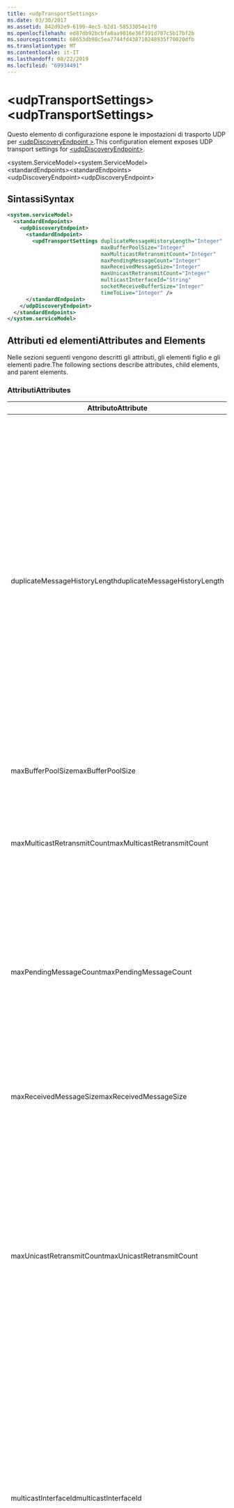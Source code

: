 ```yaml
---
title: <udpTransportSettings>
ms.date: 03/30/2017
ms.assetid: 842d92e9-6199-4ec5-b2d1-58533054e1f0
ms.openlocfilehash: ed87db92bcbfa0aa9016e36f391d707c5b17bf2b
ms.sourcegitcommit: 68653db98c5ea7744fd438710248935f70020dfb
ms.translationtype: MT
ms.contentlocale: it-IT
ms.lasthandoff: 08/22/2019
ms.locfileid: "69934491"
---
```

# <a name="udptransportsettings"></a><span data-ttu-id="5bc60-101">\<udpTransportSettings></span><span class="sxs-lookup"><span data-stu-id="5bc60-101">\<udpTransportSettings></span></span>
<span data-ttu-id="5bc60-102">Questo elemento di configurazione espone le impostazioni di trasporto UDP per [ \<udpDiscoveryEndpoint >](udpdiscoveryendpoint.md).</span><span class="sxs-lookup"><span data-stu-id="5bc60-102">This configuration element exposes UDP transport settings for [\<udpDiscoveryEndpoint>](udpdiscoveryendpoint.md).</span></span>  
  
<span data-ttu-id="5bc60-103">\<system.ServiceModel></span><span class="sxs-lookup"><span data-stu-id="5bc60-103">\<system.ServiceModel></span></span>  
<span data-ttu-id="5bc60-104">\<standardEndpoints></span><span class="sxs-lookup"><span data-stu-id="5bc60-104">\<standardEndpoints></span></span>  
<span data-ttu-id="5bc60-105">\<udpDiscoveryEndpoint></span><span class="sxs-lookup"><span data-stu-id="5bc60-105">\<udpDiscoveryEndpoint></span></span>  
  
## <a name="syntax"></a><span data-ttu-id="5bc60-106">Sintassi</span><span class="sxs-lookup"><span data-stu-id="5bc60-106">Syntax</span></span>  
  
```xml  
<system.serviceModel>
  <standardEndpoints>
    <udpDiscoveryEndpoint>
      <standardEndpoint>
        <updTransportSettings duplicateMessageHistoryLength="Integer"
                              maxBufferPoolSize="Integer"
                              maxMulticastRetransmitCount="Integer"
                              maxPendingMessageCount="Integer"
                              maxReceivedMessageSize="Integer"
                              maxUnicastRetransmitCount="Integer"
                              multicastInterfaceId="String"
                              socketReceiveBufferSize="Integer"
                              timeToLive="Integer" />
      </standardEndpoint>
    </udpDiscoveryEndpoint>
  </standardEndpoints>
</system.serviceModel>
```  
  
## <a name="attributes-and-elements"></a><span data-ttu-id="5bc60-107">Attributi ed elementi</span><span class="sxs-lookup"><span data-stu-id="5bc60-107">Attributes and Elements</span></span>  
 <span data-ttu-id="5bc60-108">Nelle sezioni seguenti vengono descritti gli attributi, gli elementi figlio e gli elementi padre.</span><span class="sxs-lookup"><span data-stu-id="5bc60-108">The following sections describe attributes, child elements, and parent elements.</span></span>  
  
### <a name="attributes"></a><span data-ttu-id="5bc60-109">Attributi</span><span class="sxs-lookup"><span data-stu-id="5bc60-109">Attributes</span></span>  
  
|<span data-ttu-id="5bc60-110">Attributo</span><span class="sxs-lookup"><span data-stu-id="5bc60-110">Attribute</span></span>|<span data-ttu-id="5bc60-111">DESCRIZIONE</span><span class="sxs-lookup"><span data-stu-id="5bc60-111">Description</span></span>|  
|---------------|-----------------|  
|<span data-ttu-id="5bc60-112">duplicateMessageHistoryLength</span><span class="sxs-lookup"><span data-stu-id="5bc60-112">duplicateMessageHistoryLength</span></span>|<span data-ttu-id="5bc60-113">Integer che specifica il numero massimo di hash del messaggio usati dal trasporto per l'identificazione di messaggi duplicati.</span><span class="sxs-lookup"><span data-stu-id="5bc60-113">An integer that specifies the maximum number of message hashes used by the transport for identifying duplicate messages.</span></span>  <span data-ttu-id="5bc60-114">Il rilevamento dei duplicati verrà eseguito al livello TransportManager.</span><span class="sxs-lookup"><span data-stu-id="5bc60-114">Duplicate detection will be done at the TransportManager level.</span></span> <span data-ttu-id="5bc60-115">L'impostazione di questa proprietà su 0 disabilita il rilevamento di messaggi duplicati.</span><span class="sxs-lookup"><span data-stu-id="5bc60-115">Setting this property to 0 disables duplicate detection.</span></span><br /><br /> <span data-ttu-id="5bc60-116">Questo attributo consente a sviluppatori e amministratori di sistema di disattivare gli algoritmi per il rilevamento di messaggi duplicati.</span><span class="sxs-lookup"><span data-stu-id="5bc60-116">This attribute allows system administrators or developers to turn off duplicate message detection algorithms.</span></span> <span data-ttu-id="5bc60-117">È possibile che si desideri disattivare questa funzionalità per implementare un algoritmo di rilevamento dei duplicati personalizzato.</span><span class="sxs-lookup"><span data-stu-id="5bc60-117">This may be desirable if you want to implement your own duplicate detection algorithm.</span></span><br /><br /> <span data-ttu-id="5bc60-118">Il valore predefinito è 4112.</span><span class="sxs-lookup"><span data-stu-id="5bc60-118">The default is 4112.</span></span>|  
|<span data-ttu-id="5bc60-119">maxBufferPoolSize</span><span class="sxs-lookup"><span data-stu-id="5bc60-119">maxBufferPoolSize</span></span>|<span data-ttu-id="5bc60-120">Integer che specifica le dimensioni massime dei pool di buffer usati dal trasporto.</span><span class="sxs-lookup"><span data-stu-id="5bc60-120">An integer that specifies the maximum size of any buffer pools used by the transport.</span></span>|  
|<span data-ttu-id="5bc60-121">maxMulticastRetransmitCount</span><span class="sxs-lookup"><span data-stu-id="5bc60-121">maxMulticastRetransmitCount</span></span>|<span data-ttu-id="5bc60-122">Integer che specifica il numero massimo di volte in cui il messaggio unicast deve essere ritrasmesso (oltre al primo invio).</span><span class="sxs-lookup"><span data-stu-id="5bc60-122">An integer that specifies the maximum number of times the message should be retransmitted (in addition to the first send).</span></span><br /><br /> <span data-ttu-id="5bc60-123">Il valore predefinito è 2.</span><span class="sxs-lookup"><span data-stu-id="5bc60-123">The default is 2.</span></span>|  
|<span data-ttu-id="5bc60-124">maxPendingMessageCount</span><span class="sxs-lookup"><span data-stu-id="5bc60-124">maxPendingMessageCount</span></span>|<span data-ttu-id="5bc60-125">Integer che specifica il numero massimo di messaggi ricevuti ma non ancora rimossi da InputQueue per una singola istanza di canale.</span><span class="sxs-lookup"><span data-stu-id="5bc60-125">An integer that specifies the maximum number of messages that have been received but not yet removed from the InputQueue for an individual channel instance.</span></span>  <span data-ttu-id="5bc60-126">Se InputQueue ha raggiunto il limite massimo di messaggi in sospeso, il messaggio verrà eliminato.</span><span class="sxs-lookup"><span data-stu-id="5bc60-126">If the InputQueue has hit its pending message count limit, the message will be dropped.</span></span><br /><br /> <span data-ttu-id="5bc60-127">Il valore predefinito è 32.</span><span class="sxs-lookup"><span data-stu-id="5bc60-127">The default is 32.</span></span>|  
|<span data-ttu-id="5bc60-128">maxReceivedMessageSize</span><span class="sxs-lookup"><span data-stu-id="5bc60-128">maxReceivedMessageSize</span></span>|<span data-ttu-id="5bc60-129">Integer che specifica le dimensioni massime di un messaggio che può essere elaborato dall'associazione.</span><span class="sxs-lookup"><span data-stu-id="5bc60-129">An integer that specifies the maximum size for a message that can be processed by the binding.</span></span><br /><br /> <span data-ttu-id="5bc60-130">Il valore predefinito è 65507.</span><span class="sxs-lookup"><span data-stu-id="5bc60-130">The default value is 65507.</span></span>|  
|<span data-ttu-id="5bc60-131">maxUnicastRetransmitCount</span><span class="sxs-lookup"><span data-stu-id="5bc60-131">maxUnicastRetransmitCount</span></span>|<span data-ttu-id="5bc60-132">Integer che specifica il numero massimo di volte in cui il messaggio unicast deve essere ritrasmesso (oltre al primo invio).</span><span class="sxs-lookup"><span data-stu-id="5bc60-132">An integer that specifies the maximum number of times the message should be retransmitted (in addition to the first send).</span></span>  <span data-ttu-id="5bc60-133">Se il messaggio viene inviato a un indirizzo unicast e un messaggio di risposta viene ricevuto con un'intestazione RelatesTo corrispondente, la ritrasmissione può terminare prima che il messaggio venga ritrasmesso il numero di volte configurato.</span><span class="sxs-lookup"><span data-stu-id="5bc60-133">If the message is sent to a unicast address and a response message is received with a corresponding RelatesTo header, then retransmission may terminate early (before retransmitting the configured number of times).</span></span><br /><br /> <span data-ttu-id="5bc60-134">Il valore predefinito è 1.</span><span class="sxs-lookup"><span data-stu-id="5bc60-134">The default value is 1.</span></span>|  
|<span data-ttu-id="5bc60-135">multicastInterfaceId</span><span class="sxs-lookup"><span data-stu-id="5bc60-135">multicastInterfaceId</span></span>|<span data-ttu-id="5bc60-136">Stringa che identifica in modo univoco la scheda di rete da usare durante l'invio e la ricezione di traffico multicast in computer multihomed.</span><span class="sxs-lookup"><span data-stu-id="5bc60-136">A string that uniquely identifies the network adapter that should be used when sending and receiving multicast traffic on multi-homed machines.</span></span> <span data-ttu-id="5bc60-137">In fase di runtime il trasporto utilizzerà questo valore di attributo per individuare l'indice dell'interfaccia usata per impostare le opzioni del socket `IP_MULTICAST_IF` e `IPV6_MULTICAST_IF`.</span><span class="sxs-lookup"><span data-stu-id="5bc60-137">At runtime, the transport will use this attribute value to lookup the interface index, which is then used to set the `IP_MULTICAST_IF` and `IPV6_MULTICAST_IF` socket options.</span></span>  <span data-ttu-id="5bc60-138">Lo stesso indice dell'interfaccia verrà usato per l'unione di un gruppo multicast, se applicabile.</span><span class="sxs-lookup"><span data-stu-id="5bc60-138">The same interface index will be used when joining a multicast group, if applicable.</span></span><br /><br /> <span data-ttu-id="5bc60-139">Il valore predefinito è `null`.</span><span class="sxs-lookup"><span data-stu-id="5bc60-139">The default value is `null`.</span></span>|  
|<span data-ttu-id="5bc60-140">socketReceiveBufferSize</span><span class="sxs-lookup"><span data-stu-id="5bc60-140">socketReceiveBufferSize</span></span>|<span data-ttu-id="5bc60-141">Integer che specifica le dimensioni del buffer di ricezione nel socket WinSock sottostante.</span><span class="sxs-lookup"><span data-stu-id="5bc60-141">An integer that specifies the receive buffer size on the underlying WinSock socket.</span></span><br /><br /> <span data-ttu-id="5bc60-142">Un utente di un canale di ricezione può usare questo attributo nell'associazione per controllare il comportamento del sistema alla ricezione dei dati.</span><span class="sxs-lookup"><span data-stu-id="5bc60-142">A user of a receiving channel can use this attribute on the Binding to control how the system behaves when it receives data.</span></span>  <span data-ttu-id="5bc60-143">Ad esempio, per un'applicazione che usa messaggi WCF in ingresso alla soglia massima, l'uso di un valore superiore per questo attributo consentirebbe ai messaggi di posizionarsi nel buffer WinSock in attesa che l'applicazione sia in grado di elaborarli.</span><span class="sxs-lookup"><span data-stu-id="5bc60-143">For example, given an application that is consuming inbound WCF messages at the maximum threshold, using a higher value for this attribute would allow messages to stack up in the WinSock buffer while waiting for the application to be able to process them.</span></span>  <span data-ttu-id="5bc60-144">L'utilizzo di un valore inferiore nella stessa situazione comporterebbe il rilascio dei messaggi.</span><span class="sxs-lookup"><span data-stu-id="5bc60-144">Using a lower value in the same situation would result in messages getting dropped.</span></span> <span data-ttu-id="5bc60-145">Questo attributo espone l'opzione del `SO_RCVBUF` socket Winsock sottostante. Il valore di questo attributo deve essere almeno pari alla `maxReceivedMessageSize`dimensione di.</span><span class="sxs-lookup"><span data-stu-id="5bc60-145">This attribute exposes the underlying WinSock `SO_RCVBUF` socket option.This attribute value must be at least the size of `maxReceivedMessageSize`.</span></span>   <span data-ttu-id="5bc60-146">Se si imposta su un valore minore di `maxReceivedMessageSize` , verrà generata un'eccezione in fase di esecuzione.</span><span class="sxs-lookup"><span data-stu-id="5bc60-146">Setting it to a value smaller than the `maxReceivedMessageSize` will result in a runtime exception.</span></span><br /><br /> <span data-ttu-id="5bc60-147">Il valore predefinito è 65536.</span><span class="sxs-lookup"><span data-stu-id="5bc60-147">The default value is 65536.</span></span>|  
|<span data-ttu-id="5bc60-148">timeToLive</span><span class="sxs-lookup"><span data-stu-id="5bc60-148">timeToLive</span></span>|<span data-ttu-id="5bc60-149">Integer che specifica il numero di hop dei segmenti di rete che un pacchetto multicast può attraversare.</span><span class="sxs-lookup"><span data-stu-id="5bc60-149">An integer that specifies the number of network segment hops that a multicast packet can traverse.</span></span>  <span data-ttu-id="5bc60-150">Questo attributo espone la funzionalità associata alle opzioni del socket `IP_MULTICAST_TTL` e `IP_TTL`.</span><span class="sxs-lookup"><span data-stu-id="5bc60-150">This attribute exposes the functionality associated with the `IP_MULTICAST_TTL` and `IP_TTL` socket options.</span></span><br /><br /> <span data-ttu-id="5bc60-151">Il valore predefinito è 1.</span><span class="sxs-lookup"><span data-stu-id="5bc60-151">The default value is 1.</span></span>|  
  
### <a name="child-elements"></a><span data-ttu-id="5bc60-152">Elementi figlio</span><span class="sxs-lookup"><span data-stu-id="5bc60-152">Child Elements</span></span>  
 <span data-ttu-id="5bc60-153">Nessuno.</span><span class="sxs-lookup"><span data-stu-id="5bc60-153">None.</span></span>  
  
### <a name="parent-elements"></a><span data-ttu-id="5bc60-154">Elementi padre</span><span class="sxs-lookup"><span data-stu-id="5bc60-154">Parent Elements</span></span>  
  
|<span data-ttu-id="5bc60-155">Elemento</span><span class="sxs-lookup"><span data-stu-id="5bc60-155">Element</span></span>|<span data-ttu-id="5bc60-156">Descrizione</span><span class="sxs-lookup"><span data-stu-id="5bc60-156">Description</span></span>|  
|-------------|-----------------|  
|[<span data-ttu-id="5bc60-157">\<udpDiscoveryEndpoint></span><span class="sxs-lookup"><span data-stu-id="5bc60-157">\<udpDiscoveryEndpoint></span></span>](udpdiscoveryendpoint.md)|<span data-ttu-id="5bc60-158">Endpoint standard che dispone di un contratto di individuazione e di un'associazione del trasporto UDP fissi.</span><span class="sxs-lookup"><span data-stu-id="5bc60-158">A standard endpoint that has fixed discovery contract and UDP transport binding.</span></span>|  
  
## <a name="see-also"></a><span data-ttu-id="5bc60-159">Vedere anche</span><span class="sxs-lookup"><span data-stu-id="5bc60-159">See also</span></span>

- <xref:System.ServiceModel.Discovery.UdpTransportSettings>
